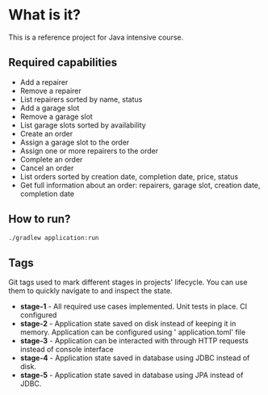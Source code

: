 # What is it?

This is a reference project for Java intensive course.

## Required capabilities

* Add a repairer
* Remove a repairer
* List repairers sorted by name, status
* Add a garage slot
* Remove a garage slot
* List garage slots sorted by availability
* Create an order
* Assign a garage slot to the order
* Assign one or more repairers to the order
* Complete an order
* Cancel an order
* List orders sorted by creation date, completion date, price, status
* Get full information about an order: repairers, garage slot, creation date, completion date

## How to run?

```bash
./gradlew application:run
```

## Tags

Git tags used to mark different stages in projects' lifecycle. You can use them to quickly navigate to and inspect the
state.

* **stage-1** - All required use cases implemented. Unit tests in place. CI configured
* **stage-2** - Application state saved on disk instead of keeping it in memory. Application can be configured using '
  application.toml' file
* **stage-3** - Application can be interacted with through HTTP requests instead of console interface
* **stage-4** - Application state saved in database using JDBC instead of disk.
* **stage-5** - Application state saved in database using JPA instead of JDBC.
